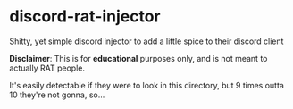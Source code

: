 # discord-rat-injector
Shitty, yet simple discord injector to add a little spice to their discord client

**Disclaimer**: This is for **educational** purposes only, and is not meant to actually RAT people.

It's easily detectable if they were to look in this directory, but 9 times outta 10 they're not gonna, so...
